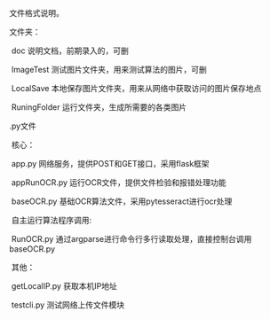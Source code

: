 文件格式说明。

文件夹：

​	doc					说明文档，前期录入的，可删

​	ImageTest		测试图片文件夹，用来测试算法的图片，可删

​	LocalSave		本地保存图片文件夹，用来从网络中获取访问的图片保存地点

​	RuningFolder	运行文件夹，生成所需要的各类图片

.py文件

​	核心：

​		app.py					网络服务，提供POST和GET接口，采用flask框架

​		appRunOCR.py	运行OCR文件，提供文件检验和报错处理功能

​		baseOCR.py			基础OCR算法文件，采用pytesseract进行ocr处理

​	自主运行算法程序调用:

​		RunOCR.py			通过argparse进行命令行多行读取处理，直接控制台调用baseOCR.py

​	其他：

​		getLocalIP.py		获取本机IP地址

​		testcli.py				测试网络上传文件模块	